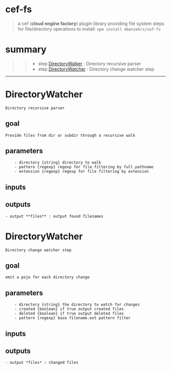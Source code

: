 # cef-fs
>a cef (**cloud engine factory**) plugin  library providing file system steps for file/directory operations
>to install: `npm install mbenzekri/cef-fs`

# summary
>>- step [DirectoryWalker](#directorywatcher) : Directory recursive parser
>>- step [DirectoryWatcher](#directorywatcher) : Directory change watcher step
---
# DirectoryWatcher
    Directory recursive parser

## goal

    Provide files from dir or subdir through a recursive walk

## parameters
        - directory {string} directory to walk 
        - pattern {regexp} regexp for file filtering by full pathname 
        - extension {regexp} regexp for file filtering by extension 

## inputs

## outputs
    - output **files** : output found filenames 
# DirectoryWatcher
    Directory change watcher step

## goal

    emit a pojo for each directory change

## parameters
        - directory {string} the directory to watch for changes 
        - created {boolean} if true output created files 
        - deleted {boolean} if true output deleted files  
        - pattern {regexp} base filename.ext pattern filter 

## inputs

## outputs
    - output *files* : changed files 
